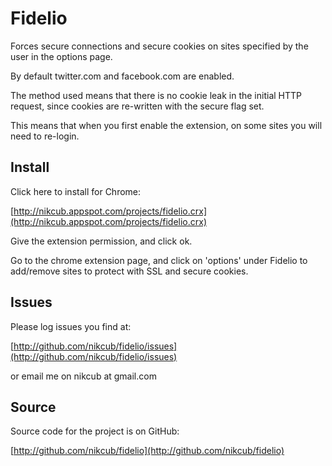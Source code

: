 # Fidelio

Forces secure connections and secure cookies on sites specified by the user in the options page.

By default twitter.com and facebook.com are enabled.

The method used means that there is no cookie leak in the initial HTTP request, since cookies are re-written with the secure flag set.

This means that when you first enable the extension, on some sites you will need to re-login.

## Install

Click here to install for Chrome:

[http://nikcub.appspot.com/projects/fidelio.crx](http://nikcub.appspot.com/projects/fidelio.crx)

Give the extension permission, and click ok.

Go to the chrome extension page, and click on 'options' under Fidelio to add/remove sites to protect with SSL and secure cookies.

## Issues

Please log issues you find at:

[http://github.com/nikcub/fidelio/issues](http://github.com/nikcub/fidelio/issues)

or email me on nikcub at gmail.com

## Source

Source code for the project is on GitHub:

[http://github.com/nikcub/fidelio](http://github.com/nikcub/fidelio)
